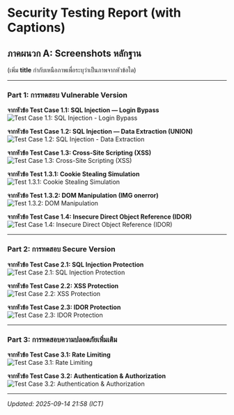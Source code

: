 # Security Testing Report (with Captions)

## ภาคผนวก A: Screenshots หลักฐาน
(เพิ่ม **title** กำกับเหนือภาพเพื่อระบุว่าเป็นภาพจากหัวข้อใด)

---

### Part 1: การทดสอบ Vulnerable Version

**จากหัวข้อ Test Case 1.1: SQL Injection — Login Bypass**  
![Test Case 1.1: SQL Injection - Login Bypass](https://github.com/user-attachments/assets/dcca3511-edbc-41fb-98fb-b21281754b75)

**จากหัวข้อ Test Case 1.2: SQL Injection — Data Extraction (UNION)**  
![Test Case 1.2: SQL Injection - Data Extraction](https://github.com/user-attachments/assets/e0697426-9adc-4083-8322-f88b95c77765)

**จากหัวข้อ Test Case 1.3: Cross-Site Scripting (XSS)**  
![Test Case 1.3: Cross-Site Scripting (XSS)](https://github.com/user-attachments/assets/4b00838f-6b16-4923-8eb7-0783032df4e8)

**จากหัวข้อ Test 1.3.1: Cookie Stealing Simulation**  
![Test 1.3.1: Cookie Stealing Simulation](https://github.com/user-attachments/assets/cad42a5f-cb86-40c9-a6d2-2b2661f1468a)

**จากหัวข้อ Test 1.3.2: DOM Manipulation (IMG onerror)**  
![Test 1.3.2: DOM Manipulation](https://github.com/user-attachments/assets/c1ea4550-79cf-42e2-8e8a-52c9750c8f98)

**จากหัวข้อ Test Case 1.4: Insecure Direct Object Reference (IDOR)**  
![Test Case 1.4: Insecure Direct Object Reference (IDOR)](https://github.com/user-attachments/assets/ed397b0a-7e55-4d62-8821-b0664b5a1504)

---

### Part 2: การทดสอบ Secure Version

**จากหัวข้อ Test Case 2.1: SQL Injection Protection**  
![Test Case 2.1: SQL Injection Protection](https://github.com/user-attachments/assets/93d0c547-d649-411c-aa4a-88b55571e121)

**จากหัวข้อ Test Case 2.2: XSS Protection**  
![Test Case 2.2: XSS Protection](https://github.com/user-attachments/assets/1a6aea35-788e-47d2-9e69-94e9c5d41ca3)

**จากหัวข้อ Test Case 2.3: IDOR Protection**  
![Test Case 2.3: IDOR Protection](https://github.com/user-attachments/assets/89d2c359-70a0-4e95-8344-0c138b4dd3db)

---

### Part 3: การทดสอบความปลอดภัยเพิ่มเติม

**จากหัวข้อ Test Case 3.1: Rate Limiting**  
![Test Case 3.1: Rate Limiting](https://github.com/user-attachments/assets/4899c41b-1e66-45c5-92f5-3152f107e975)

**จากหัวข้อ Test Case 3.2: Authentication & Authorization**  
![Test Case 3.2: Authentication & Authorization](https://github.com/user-attachments/assets/1855af58-23c2-4944-819d-1bc0332d2861)

---

_Updated: 2025-09-14 21:58 (ICT)_
